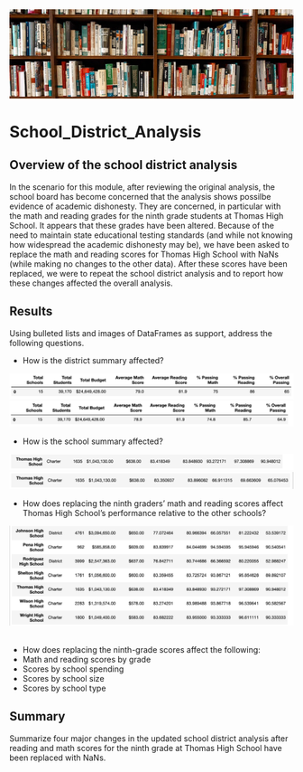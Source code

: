 <!-- Photo below by Element5 Digital from Pexels -->
<img src=https://github.com/tn64/School_District_Analysis/blob/main/Resources/pexels-element-digital-1370295.jpg>

# School_District_Analysis

## Overview of the school district analysis
In the scenario for this module, after reviewing the original analysis, the school board has become concerned that the analysis shows possilbe evidence of academic dishonesty. They are concerned, in particular with the math and reading grades for the ninth grade students at Thomas High School. It appears that these grades have been altered. Because of the need to maintain state educational testing standards (and while not knowing how widespread the academic dishonesty may be), we have been asked  to replace the math and reading scores for Thomas High School with NaNs (while making no changes to the other data). After these scores have been replaced, we were to repeat the school district analysis and to  report how these changes affected the overall analysis.

## Results 
Using bulleted lists and images of DataFrames as support, address the following questions.

- How is the district summary affected?

<img src=https://github.com/tn64/School_District_Analysis/blob/main/Resources/District_summary_original.png>

<img src=https://github.com/tn64/School_District_Analysis/blob/main/Resources/District_summary_new.png>

- How is the school summary affected?

<img src=https://github.com/tn64/School_District_Analysis/blob/main/Resources/Thomas%20_per_school_original.png>

<img src=https://github.com/tn64/School_District_Analysis/blob/main/Resources/Thomas_per_school_new2.png>


- How does replacing the ninth graders’ math and reading scores affect Thomas High School’s performance relative to the other schools?

<img src=https://github.com/tn64/School_District_Analysis/blob/main/Resources/Cp_other_schools_original.png>

<img scr=https://github.com/tn64/School_District_Analysis/blob/main/Resources/cp_other_schools_new2.png>

- How does replacing the ninth-grade scores affect the following:
- Math and reading scores by grade
- Scores by school spending
- Scores by school size
- Scores by school type

## Summary 

Summarize four major changes in the updated school district analysis after reading and math scores for the ninth grade at Thomas High School have been replaced with NaNs.
